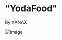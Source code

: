# "YodaFood" 
By XANAX

![image](https://github.com/user-attachments/assets/83bf8eab-02f3-4fa3-afa8-f8bc02b83451)
